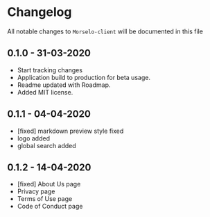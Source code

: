 # Changelog

All notable changes to `Morselo-client` will be documented in this file

## 0.1.0 - 31-03-2020

- Start tracking changes
- Application build to production for beta usage.
- Readme updated with Roadmap.
- Added MIT license.

## 0.1.1 - 04-04-2020

- [fixed] markdown preview style fixed
- logo added
- global search added

## 0.1.2 - 14-04-2020

- [fixed] About Us page
- Privacy page
- Terms of Use page
- Code of Conduct page